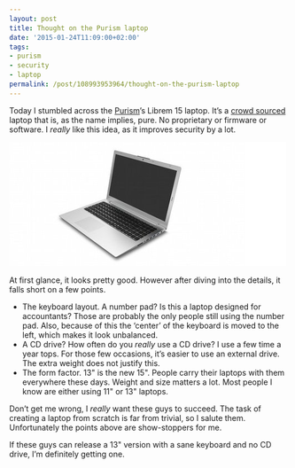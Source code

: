 ```yaml
---
layout: post
title: Thought on the Purism laptop
date: '2015-01-24T11:09:00+02:00'
tags:
- purism
- security
- laptop
permalink: /post/108993953964/thought-on-the-purism-laptop
---
```

Today I stumbled across the [Purism](http://puri.sm/)’s Librem 15 laptop. It’s a [crowd sourced](https://www.crowdsupply.com/purism/librem-laptop) laptop that is, as the name implies, pure. No proprietary or firmware or software. I _really_ like this idea, as it improves security by a lot.

![](/tumblr_files/tumblr_inline_nioe4yPZK61skxjxc.jpg)

At first glance, it looks pretty good. However after diving into the details, it falls short on a few points.

*   The keyboard layout. A number pad? Is this a laptop designed for accountants? Those are probably the only people still using the number pad. Also, because of this the ‘center’ of the keyboard is moved to the left, which makes it look unbalanced.
*   A CD drive? How often do you _really_ use a CD drive? I use a few time a year tops. For those few occasions, it’s easier to use an external drive. The extra weight does not justify this.
*   The form factor. 13" is the new 15". People carry their laptops with them everywhere these days. Weight and size matters a lot. Most people I know are either using 11" or 13" laptops.

Don’t get me wrong, I _really_ want these guys to succeed. The task of creating a laptop from scratch is far from trivial, so I salute them. Unfortunately the points above are show-stoppers for me.

If these guys can release a 13" version with a sane keyboard and no CD drive, I’m definitely getting one.